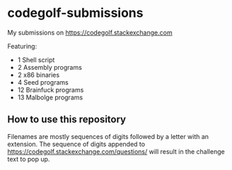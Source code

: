 # codegolf-submissions
My submissions on https://codegolf.stackexchange.com

Featuring:
 - 1 Shell script
 - 2 Assembly programs
 - 2 x86 binaries
 - 4 Seed programs
 - 12 Brainfuck programs
 - 13 Malbolge programs

## How to use this repository

Filenames are mostly sequences of digits followed by a letter with an extension. The sequence of digits appended to https://codegolf.stackexchange.com/questions/ will result in the challenge text to pop up.

